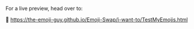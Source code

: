 For a live preview, head over to:

🔗  https://the-emoji-guy.github.io/Emoji-Swap/i-want-to/TestMyEmojis.html
